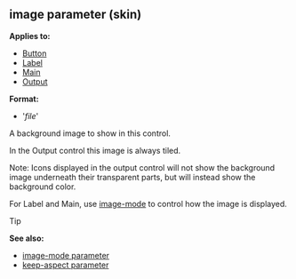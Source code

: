 ## image parameter (skin)

<!-- -->
**Applies to:**
+   [Button](/ref/skin/control/button.md) 
+   [Label](/ref/skin/control/label.md) 
+   [Main](/ref/skin/control/main.md) 
+   [Output](/ref/skin/control/output.md) 
<!-- -->
**Format:**
+   \'*file*\'


A background image to show in this control. 

In the
Output control this image is always tiled. 

Note: Icons
displayed in the output control will not show the background image
underneath their transparent parts, but will instead show the background
color.


For Label and Main, use
[image-mode](/ref/skin/param/image-mode.md) to control how the
image is displayed.

> [!TIP] 
> **See also:**
> +   [image-mode parameter](/ref/skin/param/image-mode.md) 
> +   [keep-aspect parameter](/ref/skin/param/keep-aspect.md) 